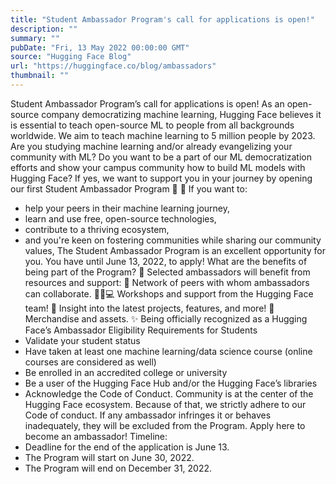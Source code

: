 ```yaml
---
title: "Student Ambassador Program's call for applications is open!"
description: ""
summary: ""
pubDate: "Fri, 13 May 2022 00:00:00 GMT"
source: "Hugging Face Blog"
url: "https://huggingface.co/blog/ambassadors"
thumbnail: ""
---
```


Student Ambassador Program’s call for applications is open!
As an open-source company democratizing machine learning, Hugging Face believes it is essential to teach open-source ML to people from all backgrounds worldwide. We aim to teach machine learning to 5 million people by 2023.
Are you studying machine learning and/or already evangelizing your community with ML? Do you want to be a part of our ML democratization efforts and show your campus community how to build ML models with Hugging Face?
If yes, we want to support you in your journey by opening our first Student Ambassador Program 🤗 🥳
If you want to:
- help your peers in their machine learning journey,
- learn and use free, open-source technologies,
- contribute to a thriving ecosystem,
- and you're keen on fostering communities while sharing our community values,
The Student Ambassador Program is an excellent opportunity for you. You have until June 13, 2022, to apply!
What are the benefits of being part of the Program? 🤩
Selected ambassadors will benefit from resources and support:
🎎 Network of peers with whom ambassadors can collaborate.
🧑🏻💻 Workshops and support from the Hugging Face team!
🤗 Insight into the latest projects, features, and more!
🎁 Merchandise and assets.
✨ Being officially recognized as a Hugging Face’s Ambassador
Eligibility Requirements for Students
- Validate your student status
- Have taken at least one machine learning/data science course (online courses are considered as well)
- Be enrolled in an accredited college or university
- Be a user of the Hugging Face Hub and/or the Hugging Face’s libraries
- Acknowledge the Code of Conduct. Community is at the center of the Hugging Face ecosystem. Because of that, we strictly adhere to our Code of conduct. If any ambassador infringes it or behaves inadequately, they will be excluded from the Program.
Apply here to become an ambassador!
Timeline:
- Deadline for the end of the application is June 13.
- The Program will start on June 30, 2022.
- The Program will end on December 31, 2022.